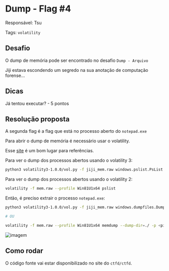 # Dump - Flag #4

Responsável: Tsu

Tags: `volatility`

## Desafio

O dump de memória pode ser encontrado no desafio `Dump - Arquivo`

Jiji estava escondendo um segredo na sua anotação de computação forense...

## Dicas

Já tentou executar? - 5 pontos

## Resolução proposta

A segunda flag é a flag que está no processo aberto do `notepad.exe`

Para abrir o dump de memória é necessário usar o volatility.

Esse [site](https://book.hacktricks.xyz/generic-methodologies-and-resources/basic-forensic-methodology/memory-dump-analysis/volatility-cheatsheet) é um bom lugar para referências.

Para ver o dump dos processos abertos usando o volatility 3:

```sh
python3 volatility3-1.0.0/vol.py -f jiji_mem.raw windows.pslist.PsList
```

Para ver o dump dos processos abertos usando o volatility 2:

```sh
volatility -f mem.raw --profile Win81U1x64 pslist
```

Então, é preciso extrair o processo `notepad.exe`:

```sh
python3 volatility3-1.0.0/vol.py -f jiji_mem.raw windows.dumpfiles.DumpFiles --pid <pid>

# OU

volatility -f mem.raw --profile Win81U1x64 memdump --dump-dir=./ -p <pid>
```

![imagem](AAAAAAAAAAAAAAAAAAAAAAAAAAAAAAAAAAAAAAAA)

## Como rodar

O código fonte vai estar disponibilizado no site do `ctfd/ctfd`.
